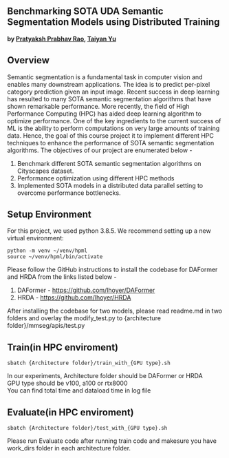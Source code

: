 ## Benchmarking SOTA UDA Semantic Segmentation Models using Distributed Training

**by [Pratyaksh Prabhav Rao](pr2257@nyu.edu), [Taiyan Yu](ty2226@nyu.edu)**

## Overview
Semantic segmentation is a fundamental task in computer vision and enables many downstream applications. The idea is to predict per-pixel category prediction given an input image. Recent success in deep learning has resulted to many SOTA semantic segmentation algorithms that have shown remarkable performance. More recently, the field of High Performance Computing (HPC) has aided deep learning algorithm to optimize performance. One of the key ingredients to the current success of ML is the ability to perform computations on very large amounts of training data. Hence, the goal of this course project it to implement different HPC techniques to enhance the performance of SOTA semantic segmentation algorithms. The objectives of our project are enumerated below -

1. Benchmark different SOTA semantic segmentation algorithms on Cityscapes dataset.
2. Performance optimization using different HPC methods
3. Implemented SOTA models in a distributed data parallel setting to overcome performance bottlenecks.

## Setup Environment

For this project, we used python 3.8.5. We recommend setting up a new virtual
environment:

```shell
python -m venv ~/venv/hpml
source ~/venv/hpml/bin/activate
```

Please follow the GitHub instructions to install the codebase for DAFormer and HRDA from the links listed below - 

1. DAFormer - https://github.com/lhoyer/DAFormer  
2. HRDA - https://github.com/lhoyer/HRDA  

After installing the codebase for two models, please read readme.md in two folders and overlay the modify_test.py to {architecture folder}/mmseg/apis/test.py

## Train(in HPC enviroment)
```shell
sbatch {Architecture folder}/train_with_{GPU type}.sh
```
In our experiments, Architecture folder should be DAFormer or HRDA  
GPU type should be v100, a100 or rtx8000  
You can find total time and dataload time in log file
## Evaluate(in HPC enviroment)
```shell
sbatch {Architecture folder}/test_with_{GPU type}.sh
```
Please run Evaluate code after running train code and makesure you have work_dirs folder in each architecture folder.
